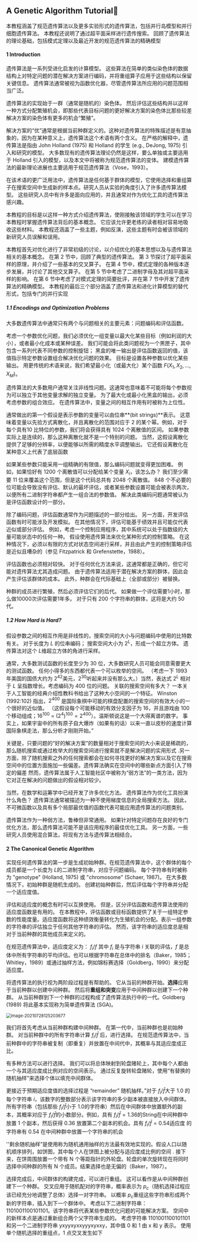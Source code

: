## A Genetic Algorithm Tutorial

本教程涵盖了规范遗传算法以及更多实验形式的遗传算法，包括并行岛模型和并行细胞遗传算法。 本教程还说明了通过超平面采样进行遗传搜索。 回顾了遗传算法的理论基础，包括模式定理以及最近开发的规范遗传算法的精确模型

#### 1 Introduction

遗传算法是一系列受进化启发的计算模型。 这些算法在简单的类似染色体的数据结构上对特定问题的潜在解决方案进行编码，并将重组算子应用于这些结构以保留关键信息。 遗传算法通常被视为函数优化器，尽管遗传算法所应用的问题范围相当广泛。

遗传算法的实现始于一群（通常是随机的）染色体。 然后评估这些结构并以这样一种方式分配繁殖机会，即那些代表目标问题的更好解决方案的染色体比那些较差解决方案的染色体有更多的机会“繁殖”。

解决方案的“优”通常是根据当前种群定义的。这种对遗传算法的特殊描述是有意抽象的，因为在某种意义上，遗传算法这个术语有两个含义。 在严格的解释中，遗传算法是指由 John Holland (1975) 和 Holland 的学生 (e.g., DeJong, 1975) 引入和研究的模型。 大多数现有的遗传算法理论仍然是这样，要么单独或主要适用于 Holland 引入的模型，以及本文中将被称为规范遗传算法的变体。 建模遗传算法的最新理论进展也主要适用于规范遗传算法（Vose，1993）。

在该术语的更广泛用法中，遗传算法是任何基于群体的模型，它使用选择和重组算子在搜索空间中生成新的样本点。研究人员从实验的角度引入了许多遗传算法模型。 这些研究人员中有许多是面向应用的，并且通常对作为优化工具的遗传算法感兴趣。

本教程的目标是以这样一种方式介绍遗传算法，使刚接触该领域的学生可以在学习本教程时掌握遗传算法背后的基本概念。 它应该允许更老练的读者相对容易地吸收这些材料。 本教程还涵盖了一些主题，例如反演，这些主题有时会被该领域的新研究人员误解和误用。

本教程首先对优化进行了非常初级的讨论，以介绍优化的基本思想以及与遗传算法相关的基本概念。 在第 2 节中，回顾了典型的遗传算法。 第 3 节探讨了超平面采样的原理，并介绍了一些基本的交叉算子。 在第 4 节中，模式定理的各种版本逐步发展，并讨论了其他交叉算子。 在第 5 节中考虑了二进制字母及其对超平面采样的影响。 在第 6 节中考虑了对模式定理的简要批评，并在第 7 节中开发了遗传算法的精确模型。 本教程的最后三个部分涵盖了遗传算法和进化计算模型的替代形式，包括专门的并行实现

##### 1.1 Encodings and Optimization Problems

大多数遗传算法中通常只有两个与问题相关的主要元素：问题编码和评估函数。

考虑一个参数优化问题，我们必须优化一组变量以最大化某些目标（例如利润的大小），或者最小化成本或某种误差。 我们可能会将此类问题视为一个黑匣子，其中包含一系列代表不同参数的控制旋钮； 黑盒的唯一输出是评估函数返回的值，该值指示特定参数设置组合解决优化问题的效果。 目标是设置各种参数以优化某些输出。 用更传统的术语来说，我们希望最小化（或最大化）某个函数 $F(X_1,X_2,..., X_M)$。

遗传算法的大多数用户通常关注非线性问题。这通常也意味着不可能将每个参数视为可以独立于其他变量求解的独立变量。 为了最大化或最小化黑盒的输出，必须考虑参数的组合效应。 在遗传算法中，变量之间的相互作用有时被称为上位性。

通常做出的第一个假设是表示参数的变量可以由位串**(bit strings)**表示。 这意味着变量以先验方式离散化，并且离散化的范围对应于 2 的某个幂。例如，对于每个具有10 比特位的参数，我们将会获得具有 1024 个离散值的区间。 如果参数实际上是连续的，那么这种离散化就不是一个特别的问题。 当然，这假设离散化提供了足够的分辨率，以便能够以所需的精度水平调整输出。 它还假设离散化在某种意义上代表了底层函数

如果某些参数只能采用一组精确的有限值，那么编码问题就变得更加困难。 例如，如果恰好有 1200 个离散值可以分配给某个变量 $X_i$，该怎么办？ 我们至少需要 11 位来覆盖这个范围，但是这个代码总共有 2048 个离散值。  848 个不必要的位可能会导致没有评估、默认的最坏评估，或者某些参数设置可能会被表示两次，以便所有二进制字符串都产生一组合法的参数值。 解决此类编码问题通常被认为是评估函数设计的一部分。

除了编码问题，评估函数通常作为问题描述的一部分给出。 另一方面，开发评估函数有时可能涉及开发模拟。 在其他情况下，评估可能基于绩效并且可能仅代表近似或部分评估。 例如，考虑一个控制应用程序，其中系统可以处于指数级的大量可能状态中的任何一种。 假设使用遗传算法来优化某种形式的控制策略。 在这种情况下，必须以有限的方式对状态空间进行采样，并且由此产生的控制策略评估是近似且嘈杂的（参见 Fitzpatrick 和 Grefenstette，1988）。

评估函数也必须相对较快。 对于任何优化方法来说，这通常都是正确的，但它可能对遗传算法尤其造成问题。 由于遗传算法适用于潜在解决方案的群体，因此会产生评估该群体的成本。 此外，种群会在代际基础上（全部或部分）被替换。

种群的成员进行繁殖，然后必须评估它们的后代。 如果做一个评估需要1小时，那么做10000次评估需要1年多。 对于只有 200 个字符串的群体，这将是大约 50 代。

##### 1.2 How Hard is Hard?

假设参数之间的相互作用是非线性的，搜索空间的大小与问题编码中使用的比特数有关。 对于长度为 $L$​ 的位串编码； 搜索空间大小为 $2^L$​，形成一个超立方体。 遗传算法对这个 $L$​ 维超立方体的角进行采样。

通常，大多数测试函数的长度至少为 30 位，大多数研究人员可能会同意需要更大的测试函数。 任何小得多的东西都代表一个可以枚举的空间。  （考虑一下 1993 年美国的国债大约为 $2^{42}$​ 美元，$2^{30}$​ 听起来并没有那么大。）当然，表达式 $2^L$​ 相对于 $L$​ 呈指数增长。考虑编码为 400 位的问题。 关联的搜索空间有多大？ 一本关于人工智能的经典介绍性教科书给出了这种大小空间的一个特征。  Winston (1992:102) 指出，$2^{400}$ 是国际象棋中可能的棋盘配置的搜索空间的有效大小的一个很好的近似值。  （这假设每个可能移动的有效分支因子为 16，并且游戏由 100 个移动组成；$16^{100}$​ = $(2^4)^{100} = 2^{400}$）。温斯顿说这是一个大得离谱的数字。 事实上，如果宇宙中的所有原子自大爆炸（如果有的话）以来一直以皮秒的速度计算国际象棋走法，那么分析才刚刚开始。”

关键是，只要问题的“好的解决方案”的数量相对于搜索空间的大小来说是稀疏的，那么随机搜索或通过枚举大的搜索空间进行搜索就不是解决问题的实用形式 .另一方面，除了随机搜索之外的任何搜索都会在如何寻找更好的解决方案以及它在搜索空间中的位置方面施加一些偏差。遗传算法确实在空间中的哪些新点方面引入了特定的偏差 然而，遗传算法属于人工智能社区中被称为“弱方法”的一类方法，因为它对正在解决的问题做出的假设相对较少。

当然，在数学和运筹学中已经开发了许多优化方法。 遗传算法作为优化工具扮演什么角色？ 遗传算法通常被描述为一种不使用梯度信息的全局搜索方法。 因此，不可微函数以及具有多个局部最优值的函数代表可能应用遗传算法的问题类别。

遗传算法作为一种弱方法，鲁棒但非常通用。 如果针对特定问题存在良好的专门优化方法，那么遗传算法可能不是该应用程序的最佳优化工具。 另一方面，一些研究人员使用混合算法，将现有方法与遗传算法相结合。

#### 2 The Canonical Genetic Algorithm

实现任何遗传算法的第一步是生成初始种群。在规范遗传算法中，这个群体的每个成员都是一个长度为 $L$​ 的二进制字符串，对应于问题编码。 每个字符串有时被称为 "genotype" (Holland, 1975) 或 "chromosome" (Schaer, 1987)。 在大多数情况下，初始种群是随机生成的。 创建初始种群后，然后评估每个字符串并分配一个适应度值。

评估和适应度的概念有时可以互换使用。 但是，区分评估函数和遗传算法使用的适应度函数是有用的。 在本教程中，评估函数或目标函数提供了关于一组特定参数的性能度量。适应度函数将这种绩效衡量转化为生殖机会的分配。表示一组参数的字符串的评估独立于任何其他字符串的评估。 然而，该字符串的适应度总是相对于当前种群的其他成员来定义的。

在规范遗传算法中，适应度定义为： $f_i/ f$ 其中 $f_i$ 是与字符串 $i$ 关联的评估，$f$ 是总体中所有字符串的平均评估。也可以根据字符串在总体中的排名（Baker，1985；Whitley，1989）或通过抽样方法，例如锦标赛选择（Goldberg，1990）来分配适应度。

将遗传算法的执行视为两阶段过程是有帮助的。 它从当前的种群开始。**选择**应用于当前种群以创建中间种群。 然后将**重组和突变**应用于中间种群以创建下一个种群。 从当前种群到下一个种群的过程构成了遗传算法执行中的一代。Goldberg (1989) 将此基本实现称为简单遗传算法 (SGA)。

<img src="C:\Users\Lenovo\AppData\Roaming\Typora\typora-user-images\image-20210728125203677.png" alt="image-20210728125203677" style="zoom: 80%;" />

我们将首先考虑从当前种群构建中间种群。 在第一代中，当前种群也是初始种群。 对当前种群中的所有字符串计算 $f_i/\bar{f}$ 后，进行选择。 在规范遗传算法中，当前种群中的字符串被复制（即重复）并放置在中间代中，其概率与其适应度成正比。

有多种方法可以进行选择。 我们可以将总体映射到轮盘赌轮上，其中每个人都由一个与其适应度成比例对应的空间表示。 通过反复旋转轮盘赌轮，使用“有替换的随机抽样”来选择个体以填充中间群体。

更接近于预期适应度值的选择过程是 “remainder” 随机抽样。”对于 $f_i/\bar{f}$​ 大于 $1.0$​ 的每个字符串 $i$​，该数字的整数部分表示该字符串的多少副本被直接放入中间群体。所有字符串（包括那些 $f_i/ \bar{f}$​ 小于 $1.0$​ 的字符串）然后在中间群体中放置额外的副本，其概率对应于 $f_i/\bar{ f}$​ 的小数部分。例如，具有 $f_i/\bar{f}=1.36$​ 的String在中间种群中放置 1 个副本，然后获得 $0.36$​ 放置第二个副本的机会。具有 $f_i/\bar{ f} = 0.54$​ 适应度 的字符串有 0.54 在中间种群中放置一个字符串的机会 

''剩余随机抽样”是使用称为随机通用抽样的方法最有效地实现的。假设人口以随机顺序排列，如饼图，其中每个人在饼图上被分配与适应度成比例的空间 . 接下来，在饼周围放置一个带有 N 个等距指针的外轮盘。轮盘的单次旋转现在将同时选择中间种群的所有 N 个成员。结果选择也是无偏的（Baker，1987）。

选择完成后，中间群体的构建完成，可以进行重组。 这可以看作是从中间种群创建下一个种群。 交叉应用于随机配对的字符串，概率表示为 $p_c$​（随机选择过程应该已经充分地调整了总体）选择一对字符串。 以概率 $p_c$​ 重组这些字符串形成两个新的字符串，插入到下一个群体中。
   考虑以下二进制字符串：1101001100101101。该字符串将代表某些参数优化问题的可能解决方案。 空间中的新样本点是通过重新组合两个父字符串生成的。 考虑字符串 1101001100101101 和另一个二进制字符串 yxyyxyxxyyyxyxxy，其中值 0 和 1 由 x 和 y 表示。 使用单个随机选择的重组点，1 点交叉发生如下























































































































































































































































































































































































































































































































































































